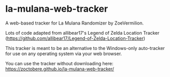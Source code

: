 # la-mulana-web-tracker
A web-based tracker for La Mulana Randomizer by ZoeVermilion.

Lots of code adapted from allibear17's Legend of Zelda Location Tracker (https://github.com/allibear17/Legend-of-Zelda-Location-Tracker)

This tracker is meant to be an alternative to the Windows-only auto-tracker for use on any operating system via your web browser.

You can use the tracker without downloading here: https://zoctobere.github.io/la-mulana-web-tracker/

